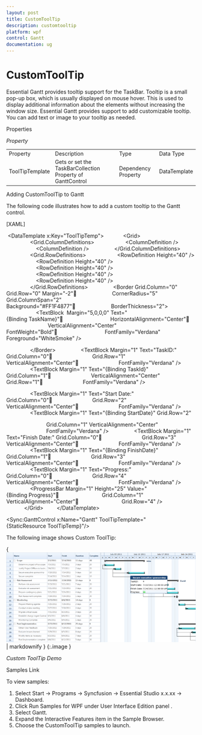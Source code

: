```yaml
---
layout: post
title: CustomToolTip
description: customtooltip
platform: wpf
control: Gantt
documentation: ug
---
```


# CustomToolTip

Essential Gantt provides tooltip support for the TaskBar. Tooltip is a small pop-up box, which is usually displayed on mouse hover. This is used to display additional information about the elements without increasing the window size. Essential Gantt provides support to add customizable tooltip. You can add text or image to your tooltip as needed. 

Properties

_Property_

<table>
<tr>
<td>
Property </td><td>
Description </td><td>
Type </td><td>
Data Type </td></tr>
<tr>
<td>
ToolTipTemplate</td><td>
Gets or set the TaskBarCollection Property of GanttControl</td><td>
Dependency Property</td><td>
DataTemplate</td></tr>
</table>


Adding CustomToolTip to Gantt 

The following code illustrates how to add a custom tooltip to the Gantt control.



[XAML]

 &lt;DataTemplate x:Key="ToolTipTemp"&gt;
            &lt;Grid&gt;
                &lt;Grid.ColumnDefinitions&gt;
                    &lt;ColumnDefinition /&gt;
                    &lt;ColumnDefinition /&gt;
                &lt;/Grid.ColumnDefinitions&gt;
                &lt;Grid.RowDefinitions&gt;
                    &lt;RowDefinition Height="40" /&gt;
                    &lt;RowDefinition Height="40" /&gt;
                    &lt;RowDefinition Height="40" /&gt;
                    &lt;RowDefinition Height="40" /&gt;
                    &lt;RowDefinition Height="40" /&gt;
                &lt;/Grid.RowDefinitions&gt;
                &lt;Border Grid.Column="0" Grid.Row="0" Margin="-2"                        CornerRadius="5" Grid.ColumnSpan="2" Background="#FF1F4877"                        BorderThickness="2"&gt;
                    &lt;TextBlock  Margin="5,0,0,0" Text="{Binding TaskName}"                                HorizontalAlignment="Center"                                VerticalAlignment="Center" FontWeight="Bold"                                FontFamily="Verdana" Foreground="WhiteSmoke" /&gt;

                &lt;/Border&gt;
                &lt;TextBlock Margin="1" Text="TaskID:" Grid.Column="0"                           Grid.Row="1" VerticalAlignment="Center"                           FontFamily="Verdana" /&gt;
                &lt;TextBlock Margin="1" Text="{Binding TaskId}" Grid.Column="1"                           VerticalAlignment="Center" Grid.Row="1"                           FontFamily="Verdana" /&gt;

                &lt;TextBlock Margin="1" Text="Start Date:" Grid.Column="0"                           Grid.Row="2" VerticalAlignment="Center"                           FontFamily="Verdana" /&gt;
                <TextBlock Margin="1" Text="{Binding StartDate}" Grid.Row="2"

                           Grid.Column="1" VerticalAlignment="Center"
                           FontFamily="Verdana" />
                &lt;TextBlock Margin="1" Text="Finish Date:"  Grid.Column="0"                           Grid.Row="3" VerticalAlignment="Center"                           FontFamily="Verdana" /&gt;
                &lt;TextBlock Margin="1" Text="{Binding FinishDate}" Grid.Column="1"                           Grid.Row="3" VerticalAlignment="Center"                           FontFamily="Verdana" /&gt;
                &lt;TextBlock Margin="1" Text="Progress:" Grid.Column="0"                           Grid.Row="4" VerticalAlignment="Center"                           FontFamily="Verdana" /&gt;
                &lt;ProgressBar Margin="1" Height="25" Value="{Binding Progress}"                             Grid.Column="1" VerticalAlignment="Center"                             Grid.Row="4" /&gt;
            &lt;/Grid&gt; 
        &lt;/DataTemplate&gt;

&lt;Sync:GanttControl x:Name="Gantt" ToolTipTemplate="{StaticResource ToolTipTemp}"/&gt;





The following image shows Custom ToolTip:



{ ![](CustomToolTip_images/CustomToolTip_img1.png) | markdownify }
{:.image }


_Custom ToolTip Demo_

Samples Link

To view samples: 

1. Select Start -> Programs -> Syncfusion -> Essential Studio x.x.xx -> Dashboard.
1. Click Run Samples for WPF under User Interface Edition panel .
2. Select Gantt.
3. Expand the Interactive Features item in the Sample Browser.
4. Choose the CustomToolTip samples to launch.




